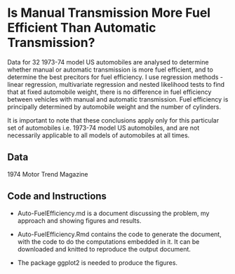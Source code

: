 Is Manual Transmission More Fuel Efficient Than Automatic Transmission?
================

Data for 32 1973-74 model US automobiles are analysed to determine whether manual or automatic transmission is more fuel efficient, and to determine the best precitors for fuel efficiency. I use regression methods - linear regression, multivariate regression and nested likelihood tests to find that at fixed automobile weight, there is no difference in fuel efficiency between vehicles with manual and automatic transmission. Fuel efficiency is principally determined by automobile weight and the number of cylinders.

It is important to note that these conclusions apply only for this particular set of automobiles i.e. 1973-74 model US automobiles, and are not necessarily applicable to all models of automobiles at all times.

Data
----

1974 Motor Trend Magazine

Code and Instructions
---------------------

-   Auto-FuelEfficiency.md is a document discussing the problem, my approach and showing figures and results.

-   Auto-FuelEfficiency.Rmd contains the code to generate the document, with the code to do the computations embedded in it. It can be downloaded and knitted to reproduce the output document.

-   The package ggplot2 is needed to produce the figures.
